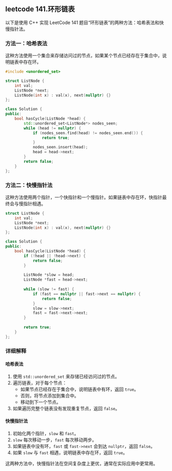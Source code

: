 ## leetcode 141.环形链表
以下是使用 C++ 实现 LeetCode 141 题目“环形链表”的两种方法：哈希表法和快慢指针法。

### 方法一：哈希表法

这种方法使用一个集合来存储访问过的节点，如果某个节点已经存在于集合中，说明链表中存在环。

```cpp
#include <unordered_set>

struct ListNode {
    int val;
    ListNode *next;
    ListNode(int x) : val(x), next(nullptr) {}
};

class Solution {
public:
    bool hasCycle(ListNode *head) {
        std::unordered_set<ListNode*> nodes_seen;
        while (head != nullptr) {
            if (nodes_seen.find(head) != nodes_seen.end()) {
                return true;
            }
            nodes_seen.insert(head);
            head = head->next;
        }
        return false;
    }
};
```

### 方法二：快慢指针法

这种方法使用两个指针，一个快指针和一个慢指针。如果链表中存在环，快指针最终会与慢指针相遇。

```cpp
struct ListNode {
    int val;
    ListNode *next;
    ListNode(int x) : val(x), next(nullptr) {}
};

class Solution {
public:
    bool hasCycle(ListNode *head) {
        if (!head || !head->next) {
            return false;
        }
        
        ListNode *slow = head;
        ListNode *fast = head->next;
        
        while (slow != fast) {
            if (fast == nullptr || fast->next == nullptr) {
                return false;
            }
            slow = slow->next;
            fast = fast->next->next;
        }
        
        return true;
    }
};
```

### 详细解释

#### 哈希表法

1. 使用 `std::unordered_set` 来存储已经访问过的节点。
2. 遍历链表，对于每个节点：
   - 如果节点已经存在于集合中，说明链表中有环，返回 `true`。
   - 否则，将节点添加到集合中。
   - 移动到下一个节点。
3. 如果遍历完整个链表没有发现重复节点，返回 `false`。

#### 快慢指针法

1. 初始化两个指针，`slow` 和 `fast`。
2. `slow` 每次移动一步，`fast` 每次移动两步。
3. 如果链表中没有环，`fast` 或 `fast->next` 会到达 `nullptr`，返回 `false`。
4. 如果 `slow` 与 `fast` 相遇，说明链表中存在环，返回 `true`。

这两种方法中，快慢指针法在空间复杂度上更优，通常在实际应用中更常用。